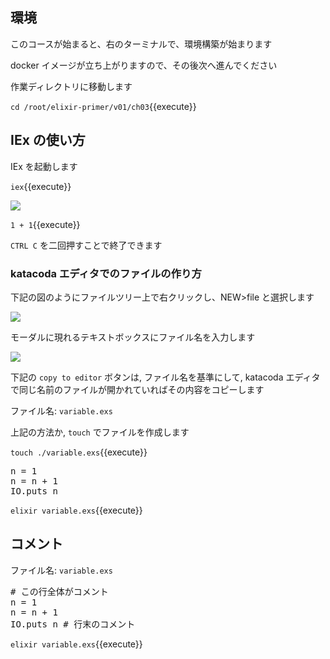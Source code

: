 ## 環境

このコースが始まると、右のターミナルで、環境構築が始まります

docker イメージが立ち上がりますので、その後次へ進んでください

作業ディレクトリに移動します

`cd /root/elixir-primer/v01/ch03`{{execute}}

## IEx の使い方

IEx を起動します

`iex`{{execute}}

![](https://i.gyazo.com/2b9e70577434285a10b5763b806f6b5c.png)

`1 + 1`{{execute}}

`CTRL C` を二回押すことで終了できます

### katacoda エディタでのファイルの作り方

下記の図のようにファイルツリー上で右クリックし、NEW>file と選択します

![](https://i.gyazo.com/d1f067e601f78ffb03093523db792b52.png)

モーダルに現れるテキストボックスにファイル名を入力します

![](https://i.gyazo.com/92a1d5775f8976227f3d33e3e70e8021.png)

下記の `copy to editor` ボタンは, ファイル名を基準にして, katacoda エディタで同じ名前のファイルが開かれていればその内容をコピーします

ファイル名: `variable.exs`

上記の方法か, `touch` でファイルを作成します

`touch ./variable.exs`{{execute}}

<pre class="file" data-filename="variable.exs" data-target="replace">
n = 1
n = n + 1
IO.puts n
</pre>

`elixir variable.exs`{{execute}}

## コメント

ファイル名: `variable.exs`

<pre class="file" data-filename="variable.exs" data-target="replace">
# この行全体がコメント
n = 1
n = n + 1
IO.puts n # 行末のコメント
</pre>

`elixir variable.exs`{{execute}}
